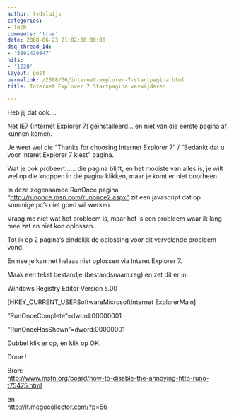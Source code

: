 ```yaml
---
author: tvdsluijs
categories:
- Tech
comments: 'true'
date: 2008-06-23 21:02:00+00:00
dsq_thread_id:
- '5891429847'
hits:
- '1228'
layout: post
permalink: /2008/06/internet-explorer-7-startpagina.html
title: Internet Explorer 7 Startpagina verwijderen

---
```

Heb jij dat ook….

Net IE7 (Internet Explorer 7) geïnstalleerd… en niet van die eerste pagina af kunnen komen.

Je weet wel die “Thanks for choosing Internet Explorer 7” / “Bedankt dat u voor Interet Explorer 7 kiest” pagina.

Wat je ook probeert…… die pagina blijft, en het mooiste van alles is, je wilt wel op die knoppen in die pagina klikken, maar je komt er niet doorheen.

In deze zogenaamde RunOnce pagina  
“<http://runonce.msn.com/runonce2.aspx”> zit een javascript dat op  
sommige pc’s niet goed wil werken. 

Vraag me niet wat het probleem is, maar het is een probleem waar ik lang mee zat en niet kon oplossen.

Tot ik op 2 pagina’s eindelijk de oplossing voor dit vervelende probleem vond.

En nee je kan het helaas niet oplossen via Interet Explorer 7.

Maak een tekst bestandje (bestandsnaam.reg) en zet dit er in:

Windows Registry Editor Version 5.00

[HKEY_CURRENT_USERSoftwareMicrosoftInternet ExplorerMain]

“RunOnceComplete”=dword:00000001

“RunOnceHasShown”=dword:00000001

Dubbel klik er op, en klik op OK.

Done ! 

Bron:  
<http://www.msfn.org/board/how-to-disable-the-annoying-http-runo-t75475.html> 

en  
<http://it.megocollector.com/?p=56>